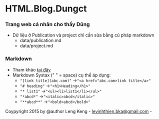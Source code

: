 # HTML.Blog.Dungct
### Trang web cá nhân cho thầy Dũng
* Dữ liệu ở Publication và project chỉ cần sửa bằng cú pháp markdown
  * data/publication.md
  * data/project.md
### Markdown
* Tham khảo [tại đây](https://en.wikipedia.org/wiki/Markdown#Example)
* Markdown Systax (" " = space) cụ thể áp dụng:
  * `"[link title](abc.com)"`     ->`"<a href="abc.com>link title</a>"`
  * `"# heading"`                 ->`"<h1>Heading</h1>"`
  * `"* list1"`                   ->`"<ul><li>list1</li></ul>"`
  * `"*abcd*"`                    ->`"<italic>abcd</italic>"`
  * `"**abcd**"`                  ->`"<bold>abcd</bold>"`

Coypyright 2015 by @author Leng Keng - levinhthien.bka@gmail.com -

